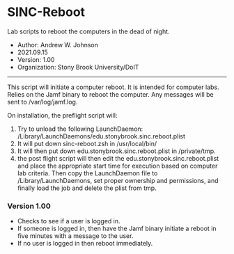 # SINC-Reboot
Lab scripts to reboot the computers in the dead of night.
- Author: Andrew W. Johnson
- 2021.09.15
- Version: 1.00
- Organization: Stony Brook University/DoIT
---
This script will initiate a computer reboot. It is intended for computer labs. Relies on the Jamf binary to reboot the computer. Any messages will be sent to /var/log/jamf.log.

On installation, the preflight script will:
1. Try to unload the following LaunchDaemon: /Library/LaunchDaemons/edu.stonybrook.sinc.reboot.plist
2. It will put down sinc-reboot.zsh in /usr/local/bin/
3. It will then put down edu.stonybrook.sinc.reboot.plist in /private/tmp.
4. the post flight script will then edit the edu.stonybrook.sinc.reboot.plist and place the appropriate start time for execution based on computer lab criteria. Then copy the LaunchDaemon file to /Library/LaunchDaemons, set proper ownership and permissions,  and finally load the job and delete the plist from tmp.

### Version 1.00
- Checks to see if a user is logged in.
- If someone is logged in, then have the Jamf binary initiate a reboot in five minutes with a message to the user.
- If no user is logged in then reboot immediately.
